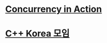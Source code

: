 # [Concurrency in Action](https://github.com/DevStarSJ/Study/tree/master/Blog/cpp/ConcurrencyInAction)

# [C++ Korea 모임](https://github.com/DevStarSJ/Study/tree/master/Blog/cpp/CppKorea.md)
